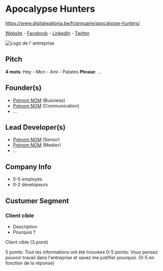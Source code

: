 
# Apocalypse Hunters

<https://www.digitalwallonia.be/fr/annuaire/apocalypse-hunters/>

[Website](#) - [Facebook](#) - [LinkedIn](#) - [Twitter](#)

![Logo de l' entreprise](NoLogo.png)


## Pitch

**4 mots**: Hey - Mon - Ami - Patates
**Phrase**: ...


## Founder(s)

- [Prénom NOM](#LinkedIn) (Buisness)
- [Prénom NOM](#LinkedIn) (Communication)
- ...

## Lead Developer(s)

- [Prénom NOM](#LinkedIn) (Senior)
- [Prénom NOM](#LinkedIn) (Medior)
- ...

## Company Info

- 0-5 employés
- 0-2 dévelopeurs


## Custumer Segment

### Client cible

- Description
- Pourquoi ?

Client cible (3 point)

5 points: Tout les informations ont été trouvées
0-5 points: Vous pensez pouvoir travail dans l'entreprise et savez me justifier pourquoi. (0-5 en fonction de la réponse)
